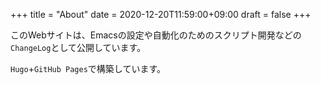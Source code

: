 +++
title = "About"
date = 2020-12-20T11:59:00+09:00
draft = false
+++

このWebサイトは、Emacsの設定や自動化のためのスクリプト開発などの`ChangeLog`として公開しています。

`Hugo`+`GitHub Pages`で構築しています。

